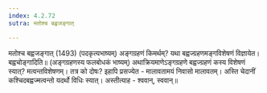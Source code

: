 ```yaml
---
index: 4.2.72
sutra: मतोश्च बह्वजङ्गात्

---
```

 मतोश्च बह्वजङ्गात् (1493) (पदकृत्यभाष्यम्) अङ्गग्रहणं किमर्थम्? यथा बह्वज्ग्रहणमङ्गविशेषणं विज्ञायेत। बह्वचोङ्गादिति॥ (अङ्गग्रहणस्य फलबोधकं भाष्यम्) अथाक्रियमाणेऽङ्गग्रहणे बह्वज्ग्रहणं कस्य विशेषणं स्यात्? मत्वन्तविशेषणम्। तत्र को दोषः? इहापि प्रसज्येत - मालावतामयं निवासो मालावतम्। अस्ति चेदानीं कश्चिदबह्वज्मत्वन्तो यदर्थो विधिः स्यात्। अस्तीत्याह - श्ववान्, स्ववान्॥ 